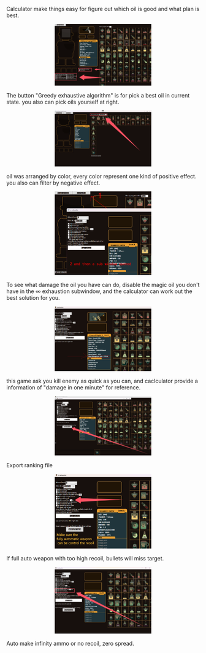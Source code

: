 <p>
    Calculator make things easy for figure out which oil is good and what plan is best.
</p>
<p align="center"><img src="features_1.png" width="50%"></p>
<p>
    The button "Greedy exhaustive algorithm" is for pick a best oil in current state.
    you also can pick oils yourself at right.
</p>
<p align="center"><img src="features_2.png" width="50%"></p>
<p>
    oil was arranged by color, every color represent one kind of positive effect.
    you also can filter by negative effect.
</p>
<p align="center"><img src="features_3.png" width="50%"></p>
<p>
    To see what damage the oil you have can do, disable the magic oil you don't have in the ∞ exhaustion subwindow, and the calculator can work out the best solution for you.
</p>
<p align="center"><img src="features_4.jpg" width="50%"></p>
<p>
    this game ask you kill enemy as quick as you can, and caclculator provide a information of "damage in one minute" for reference.
</p>
<p align="center"><img src="features_5.png" width="50%"></p>
<p>
    Export ranking file
</p>
<p align="center"><img src="features_6.png" width="50%"></p>
<p>
    If full auto weapon with too high recoil, bullets will miss target.
</p>
<p align="center"><img src="features_7.png" width="50%"></p>
<p>
    Auto make infinity ammo or no recoil, zero spread.
</p>